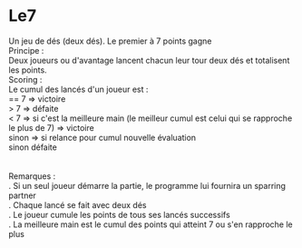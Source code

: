 # Le7
Un jeu de dés (deux dés). Le premier à 7 points gagne <br/>
Principe :<br/>
   Deux joueurs ou d'avantage lancent chacun leur tour deux dés et totalisent les points.<br/>
 Scoring :<br/>
   Le cumul des lancés d'un joueur est :<br/>
     == 7 => victoire<br/>
     >  7 => défaite<br/>
     <  7 => si c'est la meilleure main (le meilleur cumul est celui qui se rapproche le plus de 7) => victoire<br/>
             sinon => si relance pour cumul nouvelle évaluation<br/>
                      sinon défaite<br/>
<br/>
<br/>
Remarques :<br/>
. Si un seul joueur démarre la partie, le programme lui fournira un sparring partner<br/>
. Chaque lancé se fait avec deux dés<br/>
. Le joueur cumule les points de tous ses lancés successifs<br/>
. La meilleure main est le cumul des points qui atteint 7 ou s'en rapproche le plus<br/>
